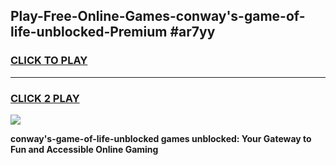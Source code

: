 
## Play-Free-Online-Games-conway's-game-of-life-unblocked-Premium #ar7yy
<h3>
<a href="https://premium.freeplayer.one?title=conway's-game-of-life-unblocked&ref=8M">CLICK TO PLAY</a></h3>
<hr>

<h3>
<a href="https://premium.freeplayer.one?title=conway's-game-of-life-unblocked&ref=8M">CLICK 2 PLAY</a>
  
</h3>

<a href="https://premium.freeplayer.one?title=conway's-game-of-life-unblocked&ref=8M"><img src="https://clearcache.store/games.png"></a>


**conway's-game-of-life-unblocked games unblocked: Your Gateway to Fun and Accessible Online Gaming**
